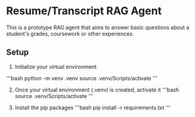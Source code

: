 # Resume/Transcript RAG Agent
This is a prototype RAG agent that aims to answer basic questions about a student's
grades, coursework or other experiences.

## Setup
1. Initialize your virtual environment 

'''bash
python -m venv .venv
source .venv/Scripts/activate
'''

2. Once your virtual environment (.venv) is created, activate it
'''bash
source .venv/Scripts/activate 
'''

3. Install the pip packages
'''bash
pip install -r requirements.txt
'''

